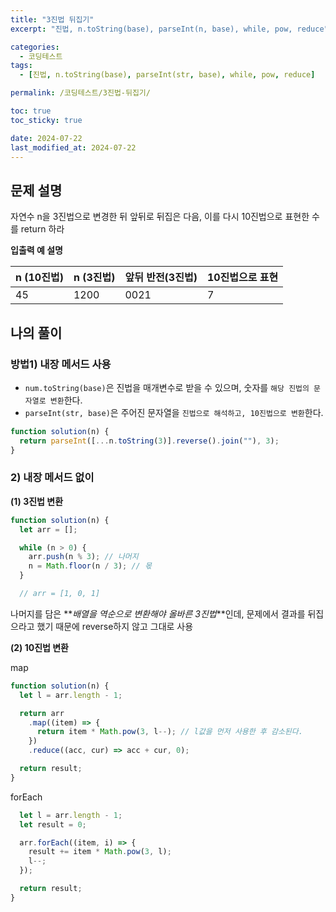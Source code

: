 ```yaml
---
title: "3진법 뒤집기"
excerpt: "진법, n.toString(base), parseInt(n, base), while, pow, reduce"

categories:
  - 코딩테스트
tags:
  - [진법, n.toString(base), parseInt(str, base), while, pow, reduce]

permalink: /코딩테스트/3진법-뒤집기/

toc: true
toc_sticky: true

date: 2024-07-22
last_modified_at: 2024-07-22
---
```


## 문제 설명

자연수 n을 3진법으로 변경한 뒤 앞뒤로 뒤집은 다음, 이를 다시 10진법으로 표현한 수를 return 하라

**입출력 예 설명**

| n (10진법) | n (3진법) | 앞뒤 반전(3진법) | 10진법으로 표현 |
| ---------- | --------- | ---------------- | --------------- |
| 45         | 1200      | 0021             | 7               |

## 나의 풀이

### 방법1) 내장 메서드 사용

- `num.toString(base)`은 진법을 매개변수로 받을 수 있으며, 숫자를 `해당 진법의 문자열로 변환`한다.
- `parseInt(str, base)`은 주어진 문자열을 `진법으로 해석하고, 10진법으로 변환`한다.

```jsx
function solution(n) {
  return parseInt([...n.toString(3)].reverse().join(""), 3);
}
```

### 2) 내장 메서드 없이

**(1) 3진법 변환**

```jsx
function solution(n) {
  let arr = [];

  while (n > 0) {
    arr.push(n % 3); // 나머지
    n = Math.floor(n / 3); // 몫
  }

  // arr = [1, 0, 1]
```

나머지를 담은 **_배열을 역순으로 변환해야 올바른 3진법_**인데, 문제에서 결과를 뒤집으라고 했기 때문에 reverse하지 않고 그대로 사용<br>

**(2) 10진법 변환**<br>

map

```jsx
function solution(n) {
  let l = arr.length - 1;

  return arr
    .map((item) => {
      return item * Math.pow(3, l--); // l값을 먼저 사용한 후 감소된다.
    })
    .reduce((acc, cur) => acc + cur, 0);

  return result;
}
```

forEach

```jsx
  let l = arr.length - 1;
  let result = 0;

  arr.forEach((item, i) => {
    result += item * Math.pow(3, l);
    l--;
  });

  return result;
}
```
